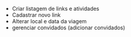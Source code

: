 - Criar listagem de links e atividades
- Cadastrar novo link
- Alterar local e data da viagem
- gerenciar convidados (adicionar convidados)